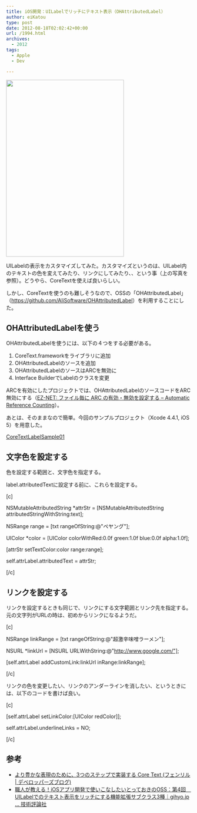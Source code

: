 ```yaml
---
title: iOS開発：UILabelでリッチにテキスト表示（OHAttributedLabel）
author: eiKatou
type: post
date: 2012-08-18T02:02:42+00:00
url: /1994.html
archives:
  - 2012
tags:
  - Apple
  - Dev

---
```

[<img src="http://eikatou.net/blog/wp-content/uploads/2012/08/CoreTextLabelSample01.png" alt="" title="CoreTextLabelSample01" width="320" height="480" class="alignnone size-full wp-image-2000" srcset="/uploads/2012/08/CoreTextLabelSample01.png 320w, /uploads/2012/08/CoreTextLabelSample01-200x300.png 200w" sizes="(max-width: 320px) 100vw, 320px" />][1]
  
UILabelの表示をカスタマイズしてみた。カスタマイズというのは、UILabel内のテキストの色を変えてみたり、リンクにしてみたり、、という事（上の写真を参照）。どうやら、CoreTextを使えば良いらしい。

しかし、CoreTextを使うのも難しそうなので、OSSの「OHAttributedLabel」（<https://github.com/AliSoftware/OHAttributedLabel>）を利用することにした。

<!--more-->

## OHAttributedLabelを使う

OHAttributedLabelを使うには、以下の４つをする必要がある。

  1. CoreText.frameworkをライブラリに追加
  2. OHAttributedLabelのソースを追加
  3. OHAttributedLabelのソースはARCを無効に
  4. Interface BuilderでLabelのクラスを変更

ARCを有効にしたプロジェクトでは、OHAttributedLabelのソースコードをARC無効にする（[EZ-NET: ファイル毎に ARC の有効・無効を設定する &#8211; Automatic Reference Counting][2]）。

あとは、そのままなので簡単。今回のサンプルプロジェクト（Xcode 4.4.1, iOS 5）を用意した。
  
[CoreTextLabelSample01][3]

## 文字色を設定する

色を設定する範囲と、文字色を指定する。
  
label.attributedTextに設定する前に、これらを設定する。
  
[c]
  
NSMutableAttributedString *attrStr = [NSMutableAttributedString attributedStringWithString:text];
  
NSRange range = [txt rangeOfString:@"ペヤング"];
  
UIColor *color = [UIColor colorWithRed:0.0f green:1.0f blue:0.0f alpha:1.0f];
  
[attrStr setTextColor:color range:range];
  
self.attrLabel.attributedText = attrStr;
  
[/c]

## リンクを設定する

リンクを設定するときも同じで、リンクにする文字範囲とリンク先を指定する。元の文字列がURLの時は、初めからリンクになるようだ。
  
[c]
  
NSRange linkRange = [txt rangeOfString:@"超激辛味噌ラーメン"];
  
NSURL *linkUrl = [NSURL URLWithString:@"http://www.google.com/"];
  
[self.attrLabel addCustomLink:linkUrl inRange:linkRange];
  
[/c] 

リンクの色を変更したい、リンクのアンダーラインを消したい、というときには、以下のコードを書けば良い。
  
[c]
  
[self.attrLabel setLinkColor:[UIColor redColor]];
  
self.attrLabel.underlineLinks = NO;
  
[/c] 

## 参考

  * [より豊かな表現のために、3つのステップで実装する Core Text (フェンリル | デベロッパーズブログ)][4]
  * [職人が教える！iOSアプリ開発で使いこなしたいとっておきのOSS：第4回　UILabelでのテキスト表示をリッチにする機能拡張サブクラス3種｜gihyo.jp … 技術評論社][5]

 [1]: http://eikatou.net/blog/wp-content/uploads/2012/08/CoreTextLabelSample01.png
 [2]: http://program.station.ez-net.jp/special/objective-c/llvm/arc/enable-file.asp
 [3]: http://eikatou.net/blog/wp-content/uploads/2012/08/CoreTextLabelSample01.zip
 [4]: http://blog.fenrir-inc.com/jp/2011/10/core_text_sample.html
 [5]: http://gihyo.jp/dev/serial/01/ios_oss/0004?page=1
